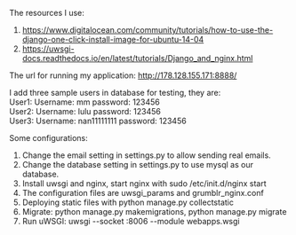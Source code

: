 The resources I use:
1. https://www.digitalocean.com/community/tutorials/how-to-use-the-django-one-click-install-image-for-ubuntu-14-04
2. https://uwsgi-docs.readthedocs.io/en/latest/tutorials/Django_and_nginx.html

The url for running my application: 
http://178.128.155.171:8888/

I add three sample users in database for testing, they are: <br/>
User1: Username: mm           password: 123456 <br/>
User2: Username: lulu         password: 123456 <br/>
User3: Username: nan11111111  password: 123456 <br/>

Some configurations:
1. Change the email setting in settings.py to allow sending real emails.
2. Change the database setting in settings.py to use mysql as our database.
3. Install uwsgi and nginx, start nginx with sudo /etc/init.d/nginx start
4. The configuration files are uwsgi_params and grumblr_nginx.conf
4. Deploying static files with python manage.py collectstatic
5. Migrate: python manage.py makemigrations, python manage.py migrate
6. Run uWSGI: uwsgi --socket :8006 --module webapps.wsgi
